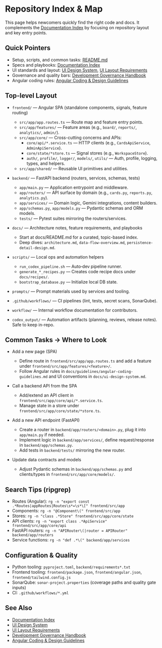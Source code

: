 # Repository Index & Map

This page helps newcomers quickly find the right code and docs. It complements the [Documentation Index](README.md) by focusing on repository layout and key entry points.

## Quick Pointers

- Setup, scripts, and common tasks: [README.md](../README.md)
- Specs and playbooks: [Documentation Index](README.md)
- UI standards and layout: [UI Design System](ui-design-system.md), [UI Layout Requirements](ui-layout-requirements.md)
- Governance and quality bars: [Development Governance Handbook](governance/development-governance-handbook.md)
- Angular coding rules: [Angular Coding & Design Guidelines](guidelines/angular-coding-guidelines.md)

## Top-level Layout

- `frontend/` — Angular SPA (standalone components, signals, feature routing)
  - `src/app/app.routes.ts` — Route map and feature entry points.
  - `src/app/features/` — Feature areas (e.g., `board/`, `reports/`, `analytics/`, `admin/`).
  - `src/app/core/` — Cross-cutting concerns and APIs:
    - `core/api/*.service.ts` — HTTP clients (e.g., `CardsApiService`, `AdminApiService`).
    - `core/state/*store.ts` — Signal stores (e.g., `WorkspaceStore`).
    - `auth/`, `profile/`, `logger/`, `models/`, `utils/` — Auth, profile, logging, types, and helpers.
  - `src/app/shared/` — Reusable UI primitives and utilities.

- `backend/` — FastAPI backend (routers, services, schemas, tests)
  - `app/main.py` — Application entrypoint and middleware.
  - `app/routers/` — API surface by domain (e.g., `cards.py`, `reports.py`, `analytics.py`).
  - `app/services/` — Domain logic, Gemini integrations, content builders.
  - `app/schemas.py`, `app/models.py` — Pydantic schemas and ORM models.
  - `tests/` — Pytest suites mirroring the routers/services.

- `docs/` — Architecture notes, feature requirements, and playbooks
  - Start at docs/README.md for a curated, topic-based index.
  - Deep dives: `architecture.md`, `data-flow-overview.md`, `persistence-detail-design.md`.

- `scripts/` — Local ops and automation helpers
  - `run_codex_pipeline.sh` — Auto‑dev pipeline runner.
  - `generate_*_recipes.py` — Creates code recipe docs under `docs/recipes/`.
  - `bootstrap_database.py` — Initialize local DB state.

- `prompts/` — Prompt materials used by services and tooling.

- `.github/workflows/` — CI pipelines (lint, tests, secret scans, SonarQube).

- `workflow/` — Internal workflow documentation for contributors.

- `codex_output/` — Automation artifacts (planning, reviews, release notes). Safe to keep in-repo.

## Common Tasks → Where to Look

- Add a new page (SPA)
  - Define route in `frontend/src/app/app.routes.ts` and add a feature under `frontend/src/app/features/<feature>/`.
  - Follow Angular rules in `docs/guidelines/angular-coding-guidelines.md` and UI conventions in `docs/ui-design-system.md`.

- Call a backend API from the SPA
  - Add/extend an API client in `frontend/src/app/core/api/*.service.ts`.
  - Manage state in a store under `frontend/src/app/core/state/*store.ts`.

- Add a new API endpoint (FastAPI)
  - Create a router in `backend/app/routers/<domain>.py`, plug it into `app/main.py` if needed.
  - Implement logic in `backend/app/services/`, define request/response in `backend/app/schemas.py`.
  - Add tests in `backend/tests/` mirroring the new router.

- Update data contracts and models
  - Adjust Pydantic schemas in `backend/app/schemas.py` and clients/types in `frontend/src/app/core/models/`.

## Search Tips (ripgrep)

- Routes (Angular): `rg -n "export const .*Routes|appRoutes|Routes\s*=\s*\[" frontend/src/app`
- Components: `rg -n "@Component\(" frontend/src/app`
- Stores: `rg -n "class .*Store" frontend/src/app/core/state`
- API clients: `rg -n "export class .*ApiService" frontend/src/app/core/api`
- FastAPI routers: `rg -n "APIRouter\(|router = APIRouter" backend/app/routers`
- Service functions: `rg -n "def .*\(" backend/app/services`

## Configuration & Quality

- Python tooling: `pyproject.toml`, `backend/requirements*.txt`
- Frontend tooling: `frontend/package.json`, `frontend/angular.json`, `frontend/tailwind.config.js`
- SonarQube: `sonar-project.properties` (coverage paths and quality gate inputs)
- CI: `.github/workflows/*.yml`

## See Also

- [Documentation Index](README.md)
- [UI Design System](ui-design-system.md)
- [UI Layout Requirements](ui-layout-requirements.md)
- [Development Governance Handbook](governance/development-governance-handbook.md)
- [Angular Coding & Design Guidelines](guidelines/angular-coding-guidelines.md)

